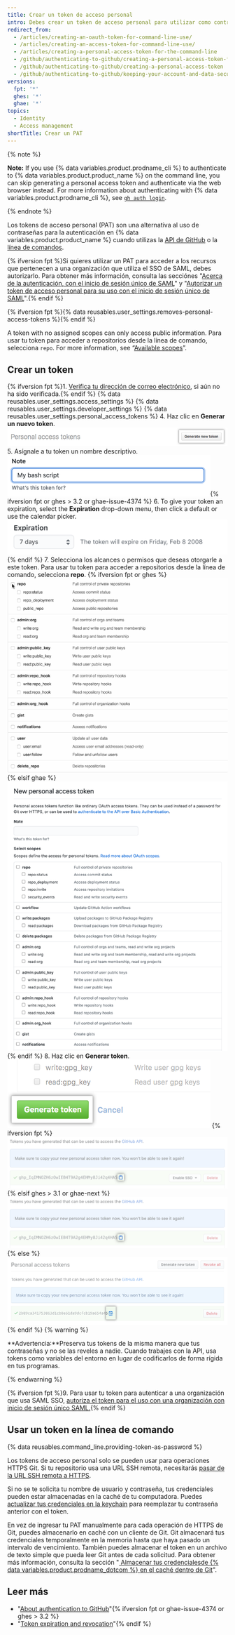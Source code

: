 ```yaml
---
title: Crear un token de acceso personal
intro: Debes crear un token de acceso personal para utilizar como contraseña con la línea de comandos o con la API.
redirect_from:
  - /articles/creating-an-oauth-token-for-command-line-use/
  - /articles/creating-an-access-token-for-command-line-use/
  - /articles/creating-a-personal-access-token-for-the-command-line
  - /github/authenticating-to-github/creating-a-personal-access-token-for-the-command-line
  - /github/authenticating-to-github/creating-a-personal-access-token
  - /github/authenticating-to-github/keeping-your-account-and-data-secure/creating-a-personal-access-token
versions:
  fpt: '*'
  ghes: '*'
  ghae: '*'
topics:
  - Identity
  - Access management
shortTitle: Crear un PAT
---
```


{% note %}

**Note:** If you use {% data variables.product.prodname_cli %} to authenticate to {% data variables.product.product_name %} on the command line, you can skip generating a personal access token and authenticate via the web browser instead. For more information about authenticating with {% data variables.product.prodname_cli %}, see [`gh auth login`](https://cli.github.com/manual/gh_auth_login).

{% endnote %}

Los tokens de acceso personal (PAT) son una alternativa al uso de contraseñas para la autenticación en {% data variables.product.product_name %} cuando utilizas la [API de GitHub](/rest/overview/other-authentication-methods#via-oauth-and-personal-access-tokens) o la [línea de comandos](#using-a-token-on-the-command-line).

{% ifversion fpt %}Si quieres utilizar un PAT para acceder a los recursos que pertenecen a una organización que utiliza el SSO de SAML, debes autorizarlo. Para obtener más información, consulta las secciónes "[Acerca de la autenticación, con el inicio de sesión único de SAML](/github/authenticating-to-github/about-authentication-with-saml-single-sign-on)" y "[Autorizar un token de acceso personal para su uso con el inicio de sesión único de SAML](/github/authenticating-to-github/authorizing-a-personal-access-token-for-use-with-saml-single-sign-on)".{% endif %}

{% ifversion fpt %}{% data reusables.user_settings.removes-personal-access-tokens %}{% endif %}

A token with no assigned scopes can only access public information. Para usar tu token para acceder a repositorios desde la línea de comando, selecciona `repo`. For more information, see “[Available scopes](/apps/building-oauth-apps/scopes-for-oauth-apps#available-scopes)”.

## Crear un token

{% ifversion fpt %}1. [Verifica tu dirección de correo electrónico](/github/getting-started-with-github/verifying-your-email-address), si aún no ha sido verificada.{% endif %}
{% data reusables.user_settings.access_settings %}
{% data reusables.user_settings.developer_settings %}
{% data reusables.user_settings.personal_access_tokens %}
4. Haz clic en **Generar un nuevo token**. ![Generar el botón para el nuevo token](/assets/images/help/settings/generate_new_token.png)
5. Asígnale a tu token un nombre descriptivo. ![Token description field](/assets/images/help/settings/token_description.png){% ifversion fpt or ghes > 3.2 or ghae-issue-4374 %}
6. To give your token an expiration, select the **Expiration** drop-down menu, then click a default or use the calendar picker. ![Token expiration field](/assets/images/help/settings/token_expiration.png){% endif %}
7. Selecciona los alcances o permisos que deseas otorgarle a este token. Para usar tu token para acceder a repositorios desde la línea de comando, selecciona **repo**.
   {% ifversion fpt or ghes %}
   ![Seleccionar los alcances del token](/assets/images/help/settings/token_scopes.gif)
   {% elsif ghae %}
   ![Seleccionar los alcances del token](/assets/images/enterprise/github-ae/settings/access-token-scopes-for-ghae.png)
   {% endif %}
8. Haz clic en **Generar token**. ![Generar un botón para el token](/assets/images/help/settings/generate_token.png)
   {% ifversion fpt %}
   ![Token recién creado](/assets/images/help/settings/personal_access_tokens.png)
   {% elsif ghes > 3.1 or ghae-next %}
   ![Token recién creado](/assets/images/help/settings/personal_access_tokens_ghe.png)
   {% else %}
   ![Token recién creado](/assets/images/help/settings/personal_access_tokens_ghe_legacy.png)
   {% endif %}
   {% warning %}

   **Advertencia:**Preserva tus tokens de la misma manera que tus contraseñas y no se las reveles a nadie. Cuando trabajes con la API, usa tokens como variables del entorno en lugar de codificarlos de forma rígida en tus programas.

   {% endwarning %}

{% ifversion fpt %}9. Para usar tu token para autenticar a una organización que usa SAML SSO, [autoriza el token para el uso con una organización con inicio de sesión único SAML.](/github/authenticating-to-github/authorizing-a-personal-access-token-for-use-with-saml-single-sign-on){% endif %}

## Usar un token en la línea de comando

{% data reusables.command_line.providing-token-as-password %}

Los tokens de acceso personal solo se pueden usar para operaciones HTTPS Git. Si tu repositorio usa una URL SSH remota, necesitarás [pasar de la URL SSH remota a HTTPS](/github/getting-started-with-github/managing-remote-repositories/#switching-remote-urls-from-ssh-to-https).

Si no se te solicita tu nombre de usuario y contraseña, tus credenciales pueden estar almacenadas en la caché de tu computadora. Puedes [actualizar tus credenciales en la keychain](/github/getting-started-with-github/updating-credentials-from-the-macos-keychain) para reemplazar tu contraseña anterior con el token.

En vez de ingresar tu PAT manualmente para cada operación de HTTPS de Git, puedes almacenarlo en caché con un cliente de Git. Git almacenará tus credenciales temporalmente en la memoria hasta que haya pasado un intervalo de vencimiento. También puedes almacenar el token en un archivo de texto simple que pueda leer Git antes de cada solicitud. Para obtener más información, consulta la sección "[ Almacenar tus credencialesde {% data variables.product.prodname_dotcom %} en el caché dentro de Git](/github/getting-started-with-github/caching-your-github-credentials-in-git)".

## Leer más

- "[About authentication to GitHub](/github/authenticating-to-github/about-authentication-to-github)"{% ifversion fpt or ghae-issue-4374 or ghes > 3.2 %}
- "[Token expiration and revocation](/github/authenticating-to-github/keeping-your-account-and-data-secure/token-expiration-and-revocation)"{% endif %}
